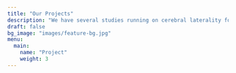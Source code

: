 ```yaml
---
title: "Our Projects"
description: "We have several studies running on cerebral laterality for writing in both children and adults"
draft: false
bg_image: "images/feature-bg.jpg"
menu:
  main:
    name: "Project"
    weight: 3
---
```

